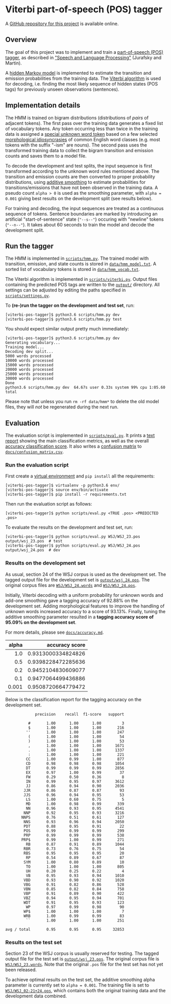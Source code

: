 # Viterbi part-of-speech (POS) tagger

A [GitHub repository for this project](https://github.com/melanietosik/viterbi-pos-tagger) is available online.

## Overview

The goal of this project was to implement and train a [part-of-speech (POS) tagger](https://en.wikipedia.org/wiki/Part-of-speech_tagging), as described in ["Speech and Language Processing"](https://web.stanford.edu/~jurafsky/slp3/10.pdf) (Jurafsky and Martin).

A [hidden Markov model](https://en.wikipedia.org/wiki/Hidden_Markov_model) is implemented to estimate the transition and emission probabilities from the training data. The [Viterbi algorithm](https://en.wikipedia.org/wiki/Viterbi_algorithm) is used for decoding, i.e. finding the most likely sequence of hidden states (POS tags) for previously unseen observations (sentences).

## Implementation details

The HMM is trained on bigram distributions (distributions of _pairs_ of adjacent tokens). The first pass over the training data generates a fixed list of vocabulary tokens. Any token occurring less than twice in the training data is assigned a [special unknown word token](https://github.com/melanietosik/viterbi-pos-tagger/blob/master/data/unk_toks.txt) based on a few selected [morphological idiosyncrasies](https://wac.colostate.edu/books/sound/chapter5.pdf) of common English word classes (e.g. most tokens with the suffix "-ism" are nouns). The second pass uses the transformed training data to collect the bigram transition and emission counts and saves them to a model file.

To decode the development and test splits, the input sequence is first transformed according to the unknown word rules mentioned above. The transition and emission counts are then converted to proper probability distributions, using [additive smoothing](https://en.wikipedia.org/wiki/Additive_smoothing) to estimate probabilities for transitions/emissions that have not been observed in the training data. A pseudo count `alpha > 0` is used as the smoothing parameter, with `alpha = 0.001` giving best results on the development split (see results below).

For training and decoding, the input sequences are treated as a continuous sequence of tokens. Sentence boundaries are marked by introducing an artificial "start-of-sentence" state (`"--s--"`) occuring with "newline" tokens (`"--n--"`). It takes about 60 seconds to train the model and decode the development split.

## Run the tagger

The HMM is implemented in [`scripts/hmm.py`](https://github.com/melanietosik/viterbi-pos-tagger/blob/master/scripts/hmm.py). The trained model with transition, emission, and state counts is stored in [`data/hmm_model.txt`](https://github.com/melanietosik/viterbi-pos-tagger/blob/master/data/hmm_model.txt). A sorted list of vocabulary tokens is stored in [`data/hmm_vocab.txt`](https://github.com/melanietosik/viterbi-pos-tagger/blob/master/data/hmm_vocab.txt).

The Viterbi algorithm is implemented in [`scripts/viterbi.py`](https://github.com/melanietosik/viterbi-pos-tagger/blob/master/scripts/viterbi.py). Output files containing the predicted POS tags are written to the [`output/`](https://github.com/melanietosik/viterbi-pos-tagger/tree/master/output) directory. All settings can be adjusted by editing the paths specified in [`scripts/settings.py`](https://github.com/melanietosik/viterbi-pos-tagger/blob/master/scripts/settings.py).

To **(re-)run the tagger on the development and test set**, run:

```
[viterbi-pos-tagger]$ python3.6 scripts/hmm.py dev
[viterbi-pos-tagger]$ python3.6 scripts/hmm.py test
```

You should expect similar output pretty much immediately:

```
[viterbi-pos-tagger]$ python3.6 scripts/hmm.py dev
Generating vocabulary...
Training model...
Decoding dev split...
5000 words processed
10000 words processed
15000 words processed
20000 words processed
25000 words processed
30000 words processed
Done
python3.6 scripts/hmm.py dev  64.67s user 0.33s system 99% cpu 1:05.60 total
```

Please note that unless you run `rm -rf data/hmm*` to delete the old model files, they will _not_ be regenerated during the next run.


## Evaluation

The evaluation script is implemented in [`scripts/eval.py`](https://github.com/melanietosik/viterbi-pos-tagger/blob/master/eval.py). It prints a [text report](http://scikit-learn.org/stable/modules/generated/sklearn.metrics.classification_report.html) showing the main classification metrics, as well as the overall [accuracy classification score](http://scikit-learn.org/stable/modules/generated/sklearn.metrics.accuracy_score.html). It also writes a [confusion matrix](https://pandas.pydata.org/pandas-docs/stable/generated/pandas.crosstab.html) to [`docs/confusion_matrix.csv`](https://github.com/melanietosik/viterbi-pos-tagger/blob/master/data/confusion_matrix.csv).

### Run the evaluation script

First create a [virtual environment](https://virtualenv.pypa.io/en/stable/) and `pip install` all the requirements:

```
[viterbi-pos-tagger]$ virtualenv -p python3.6 env/
[viterbi-pos-tagger]$ source env/bin/activate
[viterbi-pos-tagger]$ pip install -r requirements.txt
```

Then run the evaluation script as follows:

```
[viterbi-pos-tagger]$ python scripts/eval.py <TRUE .pos> <PREDICTED .pos>
```

To evaluate the results on the development and test set, run:

```
[viterbi-pos-tagger]$ python scripts/eval.py WSJ/WSJ_23.pos output/wsj_23.pos  # test
[viterbi-pos-tagger]$ python scripts/eval.py WSJ/WSJ_24.pos output/wsj_24.pos  # dev
```

### Results on the development set

As usual, section 24 of the WSJ corpus is used as the development set. The tagged output file for the development set is [`output/wsj_24.pos`](https://github.com/melanietosik/viterbi-pos-tagger/blob/master/output/wsj_24.pos). The original corpus files are [`WSJ/WSJ_24.words`](https://github.com/melanietosik/viterbi-pos-tagger/blob/master/WSJ/WSJ_24.words) and [`WSJ/WSJ_24.pos`](https://github.com/melanietosik/viterbi-pos-tagger/blob/master/WSJ/WSJ_24.pos).

Initially, Viterbi decoding with a uniform probability for unknown words and add-one smoothing gave a tagging accuracy of 92.88% on the development set. Adding morphological features to improve the handling of unknown words increased accuracy to a score of 93.13%. Finally, tuning the additive smoothing parameter resulted in a **tagging accuracy score of 95.09% on the development set**.

For more details, please see [`docs/accuracy.md`](https://github.com/melanietosik/viterbi-pos-tagger/blob/master/accuracy.md).

| alpha | accuracy score     |
|------:|-------------------:|
|   1.0 | 0.9313000334824826 |
|   0.5 | 0.9398228472285636 |
|   0.2 | 0.9452104830609077 |
|   0.1 | 0.9477064499436886 |
| 0.001 | 0.9508720664779472 |

Below is the classification report for the tagging accuracy on the development set.

```
             precision    recall  f1-score   support

          #       1.00      1.00      1.00         3
          $       1.00      1.00      1.00       216
         ''       1.00      1.00      1.00       247
          (       1.00      1.00      1.00        54
          )       1.00      1.00      1.00        53
          ,       1.00      1.00      1.00      1671
          .       1.00      1.00      1.00      1337
          :       1.00      1.00      1.00       221
         CC       1.00      0.99      1.00       877
         CD       0.98      0.98      0.98      1054
         DT       0.99      0.99      0.99      2856
         EX       0.97      1.00      0.99        37
         FW       0.29      0.50      0.36         8
         IN       0.99      0.95      0.97      3612
         JJ       0.86      0.94      0.90      2036
        JJR       0.86      0.87      0.87        93
        JJS       0.96      0.94      0.95        53
         LS       1.00      0.60      0.75         5
         MD       1.00      0.98      0.99       339
         NN       0.96      0.93      0.95      4541
        NNP       0.92      0.95      0.93      3216
       NNPS       0.76      0.51      0.61       127
        NNS       0.93      0.96      0.94      2050
        PDT       0.88      0.95      0.91        22
        POS       0.99      0.99      0.99       299
        PRP       0.99      0.99      0.99       538
       PRP$       0.99      1.00      0.99       271
         RB       0.87      0.91      0.89      1044
        RBR       0.73      0.76      0.75        54
        RBS       0.95      0.95      0.95        20
         RP       0.54      0.89      0.67        87
        SYM       1.00      0.80      0.89        10
         TO       1.00      1.00      1.00       805
         UH       0.20      0.25      0.22         4
         VB       0.95      0.93      0.94      1010
        VBD       0.93      0.90      0.92      1020
        VBG       0.91      0.82      0.86       528
        VBN       0.85      0.82      0.84       758
        VBP       0.91      0.89      0.90       422
        VBZ       0.94      0.95      0.94       701
        WDT       0.91      0.95      0.93       123
         WP       0.97      0.99      0.98        90
        WP$       1.00      1.00      1.00         7
        WRB       1.00      0.99      0.99        83
         ``       1.00      1.00      1.00       251

avg / total       0.95      0.95      0.95     32853
```

### Results on the test set

Section 23 of the WSJ corpus is usually reserved for testing. The tagged output file for the test set is [`output/wsj_23.pos`](https://github.com/melanietosik/viterbi-pos-tagger/blob/master/output/wsj_23.pos). The original corpus file is [`WSJ/WSJ_23.words`](https://github.com/melanietosik/viterbi-pos-tagger/blob/master/WSJ/WSJ_23.words). Note that the original `.pos` file for the test set has not yet been released.

To achieve optimal results on the test set, the additive smoothing alpha parameter is currently set to `alpha = 0.001`. The training file is set to [`WSJ/WSJ_02-21+24.pos`](https://github.com/melanietosik/viterbi-pos-tagger/blob/master/WSJ/WSJ_02-21%2B24.pos), which contains both the original training data and the development data combined.
